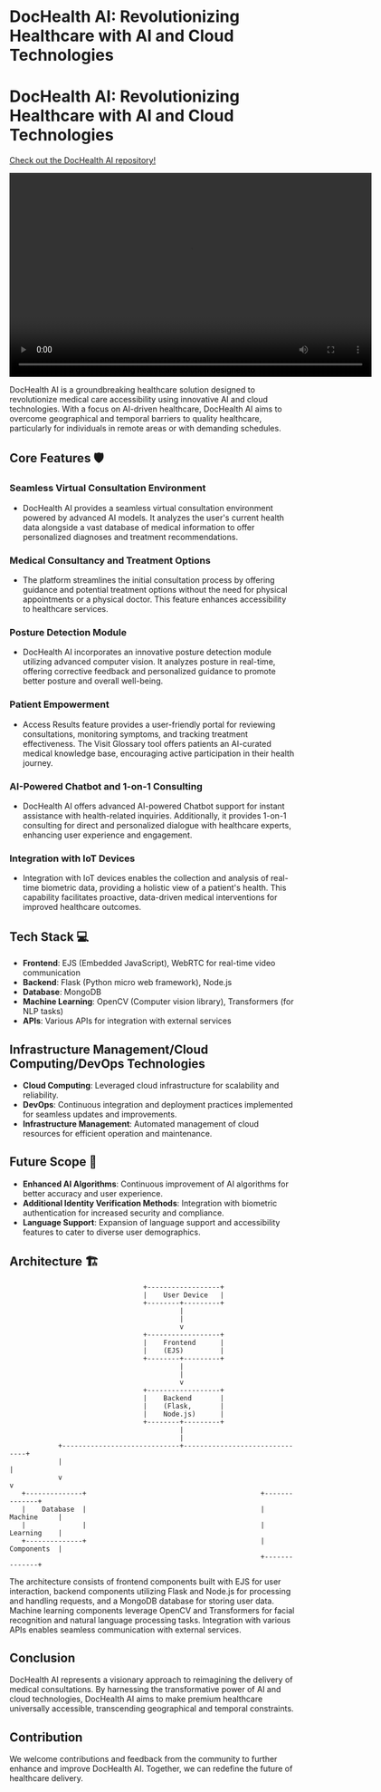 # DocHealth AI: Revolutionizing Healthcare with AI and Cloud Technologies

# DocHealth AI: Revolutionizing Healthcare with AI and Cloud Technologies

[Check out the DocHealth AI repository!](https://github.com/lovetewari/DocHealth.Ai)

<video width="640" height="360" controls>
  <source src="https://github.com/lovetewari/DocHealth.Ai/blob/main/DocHealthAi%20Demo%20Video.mp4" type="video/mp4">
  Your browser does not support the video tag.
</video>



DocHealth AI is a groundbreaking healthcare solution designed to revolutionize medical care accessibility using innovative AI and cloud technologies. With a focus on AI-driven healthcare, DocHealth AI aims to overcome geographical and temporal barriers to quality healthcare, particularly for individuals in remote areas or with demanding schedules.

## Core Features 🛡️

### Seamless Virtual Consultation Environment

- DocHealth AI provides a seamless virtual consultation environment powered by advanced AI models. It analyzes the user's current health data alongside a vast database of medical information to offer personalized diagnoses and treatment recommendations.

### Medical Consultancy and Treatment Options

- The platform streamlines the initial consultation process by offering guidance and potential treatment options without the need for physical appointments or a physical doctor. This feature enhances accessibility to healthcare services.

### Posture Detection Module

- DocHealth AI incorporates an innovative posture detection module utilizing advanced computer vision. It analyzes posture in real-time, offering corrective feedback and personalized guidance to promote better posture and overall well-being.

### Patient Empowerment

- Access Results feature provides a user-friendly portal for reviewing consultations, monitoring symptoms, and tracking treatment effectiveness. The Visit Glossary tool offers patients an AI-curated medical knowledge base, encouraging active participation in their health journey.

### AI-Powered Chatbot and 1-on-1 Consulting

- DocHealth AI offers advanced AI-powered Chatbot support for instant assistance with health-related inquiries. Additionally, it provides 1-on-1 consulting for direct and personalized dialogue with healthcare experts, enhancing user experience and engagement.

### Integration with IoT Devices

- Integration with IoT devices enables the collection and analysis of real-time biometric data, providing a holistic view of a patient's health. This capability facilitates proactive, data-driven medical interventions for improved healthcare outcomes.

## Tech Stack 💻

- **Frontend**: EJS (Embedded JavaScript), WebRTC for real-time video communication
- **Backend**: Flask (Python micro web framework), Node.js
- **Database**: MongoDB
- **Machine Learning**: OpenCV (Computer vision library), Transformers (for NLP tasks)
- **APIs**: Various APIs for integration with external services

## Infrastructure Management/Cloud Computing/DevOps Technologies

- **Cloud Computing**: Leveraged cloud infrastructure for scalability and reliability.
- **DevOps**: Continuous integration and deployment practices implemented for seamless updates and improvements.
- **Infrastructure Management**: Automated management of cloud resources for efficient operation and maintenance.

## Future Scope 🌱

- **Enhanced AI Algorithms**: Continuous improvement of AI algorithms for better accuracy and user experience.
- **Additional Identity Verification Methods**: Integration with biometric authentication for increased security and compliance.
- **Language Support**: Expansion of language support and accessibility features to cater to diverse user demographics.

## Architecture 🏗️

                                     +------------------+
                                     |    User Device   |
                                     +--------+---------+
                                              |
                                              |
                                              v
                                     +------------------+
                                     |    Frontend      |
                                     |    (EJS)         |
                                     +--------+---------+
                                              |
                                              |
                                              v
                                     +------------------+
                                     |    Backend       |
                                     |    (Flask,       |
                                     |    Node.js)      |
                                     +--------+---------+
                                              |
                                              |
                +-----------------------------+-------------------------------+
                |                                                             |
                v                                                             v
       +--------------+                                           +--------------+
       |    Database  |                                           |  Machine     |
       |              |                                           |  Learning    |
       +--------------+                                           |  Components  |
                                                                  +--------------+


The architecture consists of frontend components built with EJS for user interaction, backend components utilizing Flask and Node.js for processing and handling requests, and a MongoDB database for storing user data. Machine learning components leverage OpenCV and Transformers for facial recognition and natural language processing tasks. Integration with various APIs enables seamless communication with external services.

## Conclusion

DocHealth AI represents a visionary approach to reimagining the delivery of medical consultations. By harnessing the transformative power of AI and cloud technologies, DocHealth AI aims to make premium healthcare universally accessible, transcending geographical and temporal constraints.

## Contribution

We welcome contributions and feedback from the community to further enhance and improve DocHealth AI. Together, we can redefine the future of healthcare delivery.
